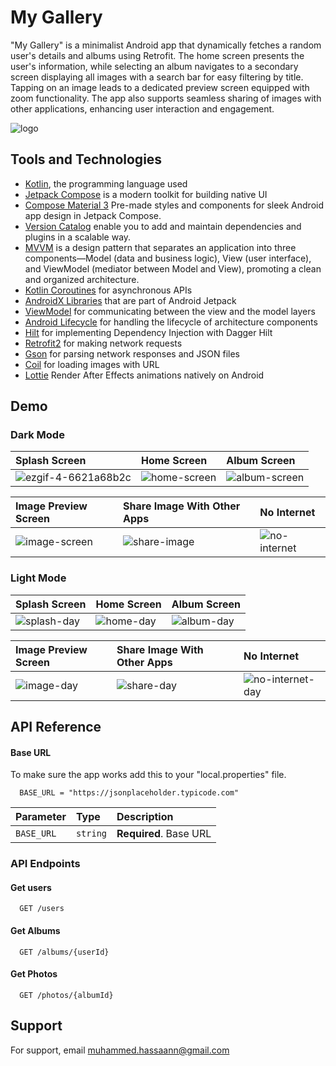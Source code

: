 
# My Gallery

"My Gallery" is a minimalist Android app that dynamically fetches a random user's details and albums using Retrofit. The home screen presents the user's information, while selecting an album navigates to a secondary screen displaying all images with a search bar for easy filtering by title. Tapping on an image leads to a dedicated preview screen equipped with zoom functionality. The app also supports seamless sharing of images with other applications, enhancing user interaction and engagement.


![logo](https://github.com/MuhammedHassaann/Gallery-Bosta-Task/assets/87133323/138ea322-46a6-452c-ba2f-1584419c8a5f)


## Tools and Technologies
* [Kotlin](https://kotlinlang.org/), the programming language used
* [Jetpack Compose](https://developer.android.com/jetpack/compose) is a modern toolkit for building native UI
* [Compose Material 3](https://developer.android.com/jetpack/androidx/releases/compose-material3) Pre-made styles and components for sleek Android app design in Jetpack Compose.
* [Version Catalog](https://developer.android.com/build/migrate-to-catalogs) enable you to add and maintain dependencies and plugins in a scalable way.
* [MVVM](https://www.toptal.com/android/android-apps-mvvm-with-clean-architecture) is a design pattern that separates an application into three components—Model (data and business logic), View (user interface), and ViewModel (mediator between Model and View), promoting a clean and organized architecture.
* [Kotlin Coroutines](https://developer.android.com/kotlin/coroutines) for asynchronous APIs
* [AndroidX Libraries](https://developer.android.com/jetpack/androidx) that are part of Android Jetpack
* [ViewModel](https://developer.android.com/topic/libraries/architecture/viewmodel) for communicating between the view and the model layers
* [Android Lifecycle](https://developer.android.com/topic/libraries/architecture/lifecycle) for handling the lifecycle of architecture components
* [Hilt](https://dagger.dev/hilt/) for implementing Dependency Injection with Dagger Hilt
* [Retrofit2](https://github.com/square/retrofit) for making network requests
* [Gson](https://github.com/google/gson) for parsing network responses and JSON files
* [Coil](https://github.com/coil-kt/coil) for loading images with URL
* [Lottie](https://github.com/airbnb/lottie-android) Render After Effects animations natively on Android



## Demo
### Dark Mode

| Splash Screen | Home Screen     | Album Screen                |
| :-------- | :------- | :------------------------- |
| ![ezgif-4-6621a68b2c](https://github.com/MuhammedHassaann/Gallery-Bosta-Task/assets/87133323/337df7aa-2932-4a4c-b0df-dc10e9833d20) | ![home-screen](https://github.com/MuhammedHassaann/Gallery-Bosta-Task/assets/87133323/956a7cd5-8b59-445e-acbe-eeb351064adf) | ![album-screen](https://github.com/MuhammedHassaann/Gallery-Bosta-Task/assets/87133323/ee1a73a7-0fe3-4163-9926-17190b24c53f) |

| Image Preview Screen | Share Image With Other Apps     | No Internet                |
| :-------- | :------- | :------------------------- |
| ![image-screen](https://github.com/MuhammedHassaann/Gallery-Bosta-Task/assets/87133323/f7f67761-ec52-4cb3-abac-0861e970080c) | ![share-image](https://github.com/MuhammedHassaann/Gallery-Bosta-Task/assets/87133323/6ae45613-c025-48e9-8490-8a37a9dab2fe) | ![no-internet](https://github.com/MuhammedHassaann/Gallery-Bosta-Task/assets/87133323/4408f2af-28dd-4b93-9c27-3bc7f400a28f) |

### Light Mode

| Splash Screen | Home Screen     | Album Screen                |
| :-------- | :------- | :------------------------- |
| ![splash-day](https://github.com/MuhammedHassaann/Gallery-Bosta-Task/assets/87133323/e509c357-751c-481f-815c-136fe31f1b46) | ![home-day](https://github.com/MuhammedHassaann/Gallery-Bosta-Task/assets/87133323/f4597f65-3ee8-48cb-ae88-30b2ef370cb3) | ![album-day](https://github.com/MuhammedHassaann/Gallery-Bosta-Task/assets/87133323/9c418589-9028-4436-b076-37bba0956979) |

| Image Preview Screen | Share Image With Other Apps     | No Internet                |
| :-------- | :------- | :------------------------- |
| ![image-day](https://github.com/MuhammedHassaann/Gallery-Bosta-Task/assets/87133323/c553a7ee-9a4a-42d8-b5ec-c7d95ab4245b) | ![share-day](https://github.com/MuhammedHassaann/Gallery-Bosta-Task/assets/87133323/72508280-7fec-41ed-bafb-18d18dd1dd1d) | ![no-internet-day](https://github.com/MuhammedHassaann/Gallery-Bosta-Task/assets/87133323/5d5bef55-218b-4f0d-bdbd-8afa90a38ea9) |

## API Reference

#### Base URL
To make sure the app works add this to your "local.properties" file.
```http
  BASE_URL = "https://jsonplaceholder.typicode.com"
```

| Parameter | Type     | Description                |
| :-------- | :------- | :------------------------- |
| `BASE_URL` | `string` | **Required**. Base URL |

### API Endpoints
#### Get users

```http
  GET /users
```
#### Get Albums

```http
  GET /albums/{userId}
```
#### Get Photos

```http
  GET /photos/{albumId}
```




## Support

For support, email muhammed.hassaann@gmail.com 

